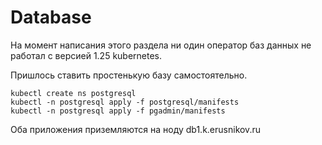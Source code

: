 # Database

На момент написания этого раздела ни один оператор баз данных не работал с 
версией 1.25 kubernetes.

Пришлось ставить простенькую базу самостоятельно.

```shell
kubectl create ns postgresql
kubectl -n postgresql apply -f postgresql/manifests
kubectl -n postgresql apply -f pgadmin/manifests
```

Оба приложения приземляются на ноду db1.k.erusnikov.ru